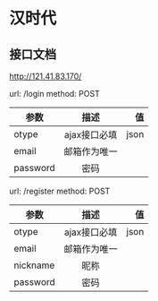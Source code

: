 # 汉时代

## 接口文档

http://121.41.83.170/

url: /login
method: POST

| 参数           | 描述           | 值  |
| ------------- |:-------------: | -----:|
| otype        |ajax接口必填           | json  |
| email        |邮箱作为唯一           |  |
| password      |密码          |  |


url: /register
method: POST

| 参数           | 描述           | 值  |
| ------------- |:-------------: | -----:|
| otype        |ajax接口必填           | json  |
| email        |邮箱作为唯一           |  |
| nickname      |昵称          |  |
| password      |密码          |  |

